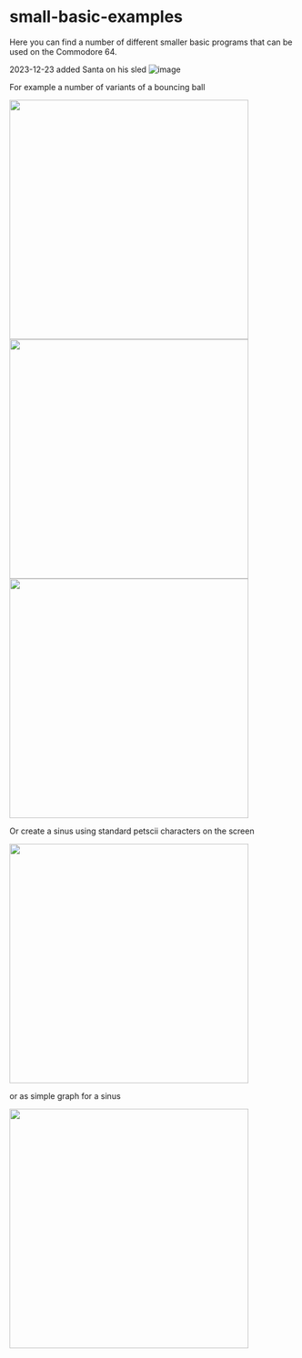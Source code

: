 # small-basic-examples
Here you can find a number of different smaller basic programs that can be used on the Commodore 64.

2023-12-23 added Santa on his sled
![image](https://github.com/justforthefunofit/small-basic-examples/assets/116113817/6628f1d8-7706-4ef3-9d78-d2b0f09763f8)

For example a number of variants of a bouncing ball

<img src="https://github.com/justforthefunofit/small-basic-examples/assets/116113817/a45ca521-188e-43bd-a6c1-b9e0203fe67d)" width="420">
<img src="https://github.com/justforthefunofit/small-basic-examples/assets/116113817/fac846f9-8453-463e-a91d-e6fbbb5e423e)" width="420">
<img src="https://github.com/justforthefunofit/small-basic-examples/assets/116113817/263d97d3-4def-436a-add8-2ce28f3baa52)" width="420">

Or create a sinus using standard petscii characters on the screen

<img src="https://github.com/justforthefunofit/small-basic-examples/assets/116113817/dfb46469-a183-4368-a737-98dc389a63eb)" width="420">

or as simple graph for a sinus

<img src="https://github.com/justforthefunofit/small-basic-examples/assets/116113817/400be91f-f5ba-4077-a1f0-3f994cecf122)" width="420">
